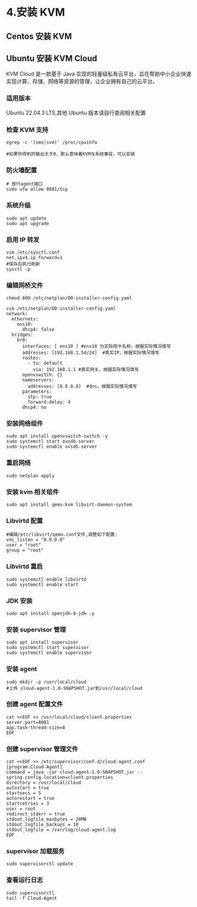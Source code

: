 # 4.安装 KVM

## Centos 安装 KVM

## Ubuntu 安装 KVM Cloud

KVM Cloud 是一款基于 Java 实现的轻量级私有云平台，旨在帮助中小企业快速实现计算、存储、网络等资源的管理，让企业拥有自己的云平台。

### 适用版本

Ubuntu 22.04.3 LTS,其他 Ubuntu 版本请自行查阅相关配置

### 检查 KVM 支持

```shell
egrep -c '(vmx|svm)' /proc/cpuinfo

#如果你得到的输出大于0，那么意味着KVM与系统兼容，可以安装
```

### 防火墙配置

```shell
# 放行agent端口
sudo ufw allow 8081/tcp
```

### 系统升级

```shell
sudo apt update
sudo apt upgrade
```

### 启用 IP 转发

```shell
vim /etc/sysctl.conf
net.ipv4.ip_forward=1
#保存后执行刷新
sysctl -p
```

### 编辑网桥文件

```shell
chmod 600 /etc/netplan/00-installer-config.yaml

vim /etc/netplan/00-installer-config.yaml
network:
  ethernets:
    ens10:
      dhcp4: false
  bridges:
    br0:
      interfaces: [ ens10 ] #ens10 为实际网卡名称，根据实际情况填写
      addresses: [192.168.1.54/24]  #真实IP，根据实际情况填写
      routes:
        - to: default
          via: 192.168.1.1 #真实网关，根据实际情况填写
      openvswitch: {}
      nameservers:
        addresses: [8.8.8.8]  #dns，根据实际情况填写
      parameters:
        stp: true
        forward-delay: 4
      dhcp4: no
```

### 安装网络组件

```shell
sudo apt install openvswitch-switch -y
sudo systemctl start ovsdb-server
sudo systemctl enable ovsdb-server
```

### 重启网络

```shell
sudo netplan apply
```

### 安装 kvm 相关组件

```shell
sudo apt install qemu-kvm libvirt-daemon-system
```

### Libvirtd 配置

```shell
#编辑/etc/libvirt/qemu.conf文件,调整如下配置:
vnc_listen = "0.0.0.0"
user = "root"
group = "root"
```

### Libvirtd 重启

```shell
sudo systemctl enable libvirtd
sudo systemctl enable start
```

### JDK 安装

```shell
sudo apt install openjdk-8-jdk -y
```

### 安装 supervisor 管理

```shell
sudo apt install supervisor
sudo systemctl start supervisor
sudo systemctl enable supervisor
```

### 安装 agent

```shell
sudo mkdir -p /usr/local/cloud
#上传 cloud-agent-1.0-SNAPSHOT.jar到/usr/local/cloud
```

### 创建 agent 配置文件

```shell
cat <<EOF >> /usr/local/cloud/client.properties
server.port=8081
app.task-thread-size=8
EOF
```

### 创建 supervisor 管理文件

```shell
cat <<EOF >> /etc/supervisor/conf.d/cloud-agent.conf
[program:Cloud-Agent]
command = java -jar cloud-agent-1.0-SNAPSHOT.jar --spring.config.location=client.properties
directory = /usr/local/cloud
autostart = true
startsecs = 5
autorestart = true
startretries = 3
user = root
redirect_stderr = true
stdout_logfile_maxbytes = 20MB
stdout_logfile_backups = 10
stdout_logfile = /var/log/cloud-agent.log
EOF
```

### supervisor 加载服务

```shell
sudo supervisorctl update
```

### 查看运行日志

```shell
sudo supervisorctl
tail -f Cloud-Agent
```
